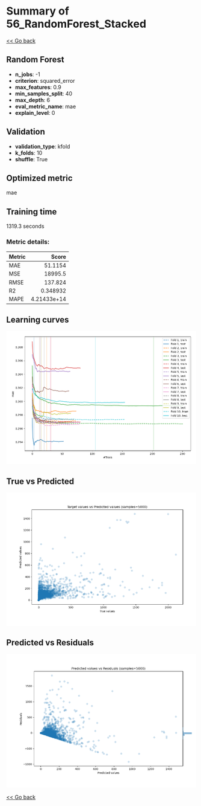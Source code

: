 # Summary of 56_RandomForest_Stacked

[<< Go back](../README.md)


## Random Forest
- **n_jobs**: -1
- **criterion**: squared_error
- **max_features**: 0.9
- **min_samples_split**: 40
- **max_depth**: 6
- **eval_metric_name**: mae
- **explain_level**: 0

## Validation
 - **validation_type**: kfold
 - **k_folds**: 10
 - **shuffle**: True

## Optimized metric
mae

## Training time

1319.3 seconds

### Metric details:
| Metric   |           Score |
|:---------|----------------:|
| MAE      |    51.1154      |
| MSE      | 18995.5         |
| RMSE     |   137.824       |
| R2       |     0.348932    |
| MAPE     |     4.21433e+14 |



## Learning curves
![Learning curves](learning_curves.png)
## True vs Predicted

![True vs Predicted](true_vs_predicted.png)


## Predicted vs Residuals

![Predicted vs Residuals](predicted_vs_residuals.png)



[<< Go back](../README.md)
